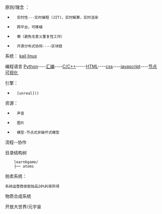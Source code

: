 原则/理念 ： 

-       实时性---实时编程（JIT)，实时解算，实时渲染
-       跨平台，可移植
-       懒（避免无意义重复性工作）
-		开源分布式协同----区块链

系统： [kail linux](https://www.kali.org/)

编程语言 [Python](https://www.python.org/)----[汇编]()----[C/C++]()-----[HTML]()----[css]()----[javascript]()----[节点可视化]()

引擎： 


-		[unreal]()



资源：
-       声音
-       图片
-       模型-节点式非破坏式模型
   
流程--协作
   

目录结构树

		learnbgame/
		├── atoms




拍卖系统：

	系统运营商收取拍品20%利率所得

物质合成系统


开放大世界/元宇宙

